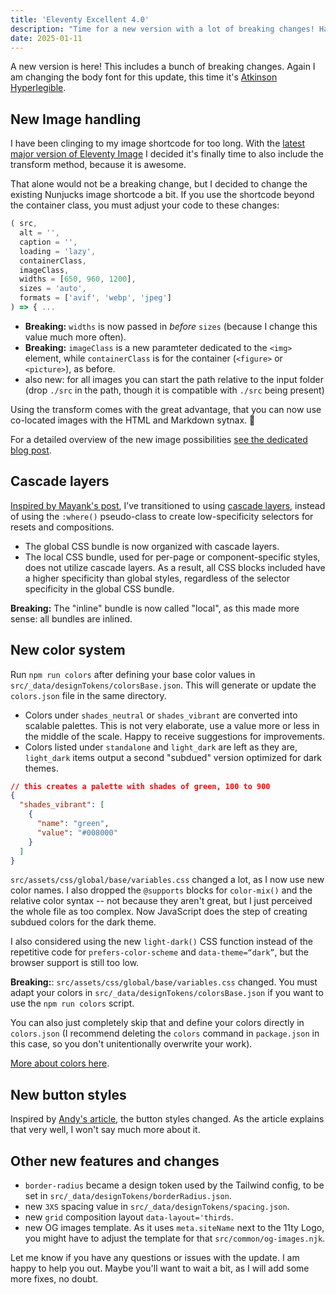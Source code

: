 ```yaml
---
title: 'Eleventy Excellent 4.0'
description: "Time for a new version with a lot of breaking changes! Have fun everybody."
date: 2025-01-11
---
```


A new version is here! This includes a bunch of breaking changes.
Again I am changing the body font for this update, this time it's [Atkinson Hyperlegible](https://www.brailleinstitute.org/freefont/).

## New Image handling

I have been clinging to my image shortcode for too long. With the [latest major version of Eleventy Image](https://github.com/11ty/eleventy-img/releases/tag/v6.0.0) I decided it's finally time to also include the transform method, because it is awesome.

That alone would not be a breaking change, but I decided to change the existing Nunjucks image shortcode a bit. If you use the shortcode beyond the container class, you must adjust your code to these changes: 

```js
( src,
  alt = '',
  caption = '',
  loading = 'lazy',
  containerClass,
  imageClass,
  widths = [650, 960, 1200],
  sizes = 'auto',
  formats = ['avif', 'webp', 'jpeg']
) => { ...
```

- **Breaking:** `widths` is now passed in _before_ `sizes` (because I change this value much more often).
- **Breaking:** `imageClass` is a new paramteter dedicated to the `<img>` element, while `containerClass` is for the container (`<figure>` or `<picture>`), as before.
- also new: for all images you can start the path relative to the input folder (drop `./src` in the path, though it is compatible with `./src` being present)

Using the transform comes with the great advantage, that you can now use co-located images with the HTML and Markdown sytnax. 🎉

For a detailed overview of the new image possibilities [see the dedicated blog post](/blog/post-with-an-image/).

## Cascade layers

[Inspired by Mayank's post](https://mayank.co/blog/css-reset-layer/), I’ve transitioned to using [cascade layers](https://developer.mozilla.org/en-US/docs/Learn_web_development/Core/Styling_basics/Cascade_layers), instead of using the `:where()` pseudo-class to create low-specificity selectors for resets and compositions.

- The global CSS bundle is now organized with cascade layers.
- The local CSS bundle, used for per-page or component-specific styles, does not utilize cascade layers. As a result, all CSS blocks included have a higher specificity than global styles, regardless of the selector specificity in the global CSS bundle.

**Breaking:** The "inline" bundle is now called "local", as this made more sense: all bundles are inlined.

## New color system

Run `npm run colors` after defining your base color values in `src/_data/designTokens/colorsBase.json`. This will generate or update the `colors.json` file in the same directory.

- Colors under `shades_neutral` or `shades_vibrant` are converted into scalable palettes. This is not very elaborate, use a value more or less in the middle of the scale. Happy to receive suggestions for improvements.
- Colors listed under `standalone` and `light_dark` are left as they are, `light_dark` items output a second "subdued" version optimized for dark themes.

```json
// this creates a palette with shades of green, 100 to 900
{
  "shades_vibrant": [
    {
      "name": "green",
      "value": "#008000"
    }
  ]
}
```

`src/assets/css/global/base/variables.css` changed a lot, as I now use new color names. I also dropped the `@supports` blocks for `color-mix()` and the relative color syntax -- not because they aren't great, but I just perceived the whole file as too complex. Now JavaScript does the step of creating subdued colors for the dark theme.

I also considered using the new `light-dark()` CSS function instead of the repetitive code for `prefers-color-scheme` and `data-theme=“dark”`, but the browser support is still too low.

**Breaking:**: `src/assets/css/global/base/variables.css` changed. You must adapt your colors in `src/_data/designTokens/colorsBase.json` if you want to use the `npm run colors` script.

You can also just completely skip that and define your colors directly in `colors.json` (I recommend deleting the `colors` command in `package.json` in this case, so you don't unitentionally overwrite your work).

[More about colors here](/get-started/#design-tokens).

## New button styles

Inspired by [Andy's article](https://piccalil.li/blog/how-i-build-a-button-component/), the button styles changed. As the article explains that very well, I won't say much more about it.

## Other new features and changes

- `border-radius` became a design token used by the Tailwind config, to be set in `src/_data/designTokens/borderRadius.json`.
- new `3XS` spacing value in `src/_data/designTokens/spacing.json`.
- new `grid` composition layout `data-layout='thirds`.
- new OG images template. As it uses `meta.siteName` next to the 11ty Logo, you might have to adjust the template for that `src/common/og-images.njk`.

Let me know if you have any questions or issues with the update.
I am happy to help you out. Maybe you'll want to wait a bit, as I will add some more fixes, no doubt.